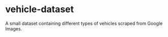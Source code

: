 # vehicle-dataset
A small dataset containing different types of vehicles scraped from Google Images.
